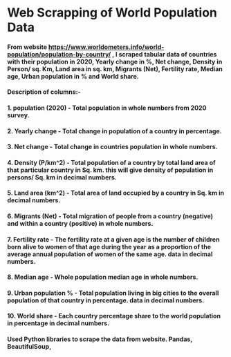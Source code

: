# **Web Scrapping of World Population Data**
#### From website https://www.worldometers.info/world-population/population-by-country/ , I scraped tabular data of countries with their population in 2020, Yearly change in %, Net change, Density in Person/ sq. Km, Land area in sq. km, Migrants (Net), Fertility rate, Median age, Urban population in % and World share.

#### Description of columns:-
#### **1. population (2020)** - Total population in whole numbers from 2020 survey.
#### **2. Yearly change** - Total change in population of a country in percentage.
#### **3. Net change** - Total change in countries population in whole numbers.
#### **4. Density (P/km^2)** - Total population of a country by total land area of that particular country in Sq. km. this will give density of population in persons/ Sq. km in decimal numbers.
#### **5. Land area (km^2)** - Total area of land occupied by a country in Sq. km in decimal numbers.
#### **6. Migrants (Net)** - Total migration of people from a country (negative) and within a country (positive) in whole numbers.
#### **7. Fertility rate** - The fertility rate at a given age is the number of children born alive to women of that age during the year as a proportion of the average annual population of women of the same age. data in decimal numbers.
#### **8. Median age** - Whole population median age in whole numbers.
#### **9. Urban population %** - Total population living in big cities to the overall population of that country in percentage. data in decimal numbers.
#### **10. World share** - Each country percentage share to the world population in percentage in decimal numbers.

#### Used Python libraries to scrape the data from website. Pandas, BeautifulSoup, 
